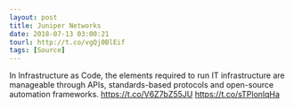 ```yaml
---
layout: post
title: Juniper Networks
date: 2018-07-13 03:00:21
tourl: http://t.co/vgQj0BlEif
tags: [Source]
---
```

In Infrastructure as Code, the elements required to run IT infrastructure are manageable through APIs, standards-based protocols and open-source automation frameworks. https://t.co/V6Z7bZ55JU https://t.co/sTPlonlqHa